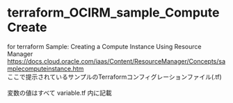 # terraform_OCIRM_sample_ComputeCreate
for terraform
Sample: Creating a Compute Instance Using Resource Manager<BR>
https://docs.cloud.oracle.com/iaas/Content/ResourceManager/Concepts/samplecomputeinstance.htm
<BR>ここで提示されているサンプルのTerraformコンフィグレーションファイル(.tf)
<BR>
<BR>変数の値はすべて variable.tf 内に記載
<BR>
